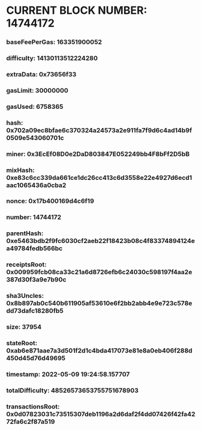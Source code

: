 # CURRENT BLOCK NUMBER: 14744172

### baseFeePerGas: 163351900052
### difficulty: 14130113512224280
### extraData: 0x73656f33
### gasLimit: 30000000
### gasUsed: 6758365
### hash: 0x702a09ec8bfae6c370324a24573a2e911fa7f9d6c4ad14b9f0509e543060701c
### miner: 0x3EcEf08D0e2DaD803847E052249bb4F8bFf2D5bB
### mixHash: 0xe83c6cc339da661ce1dc26cc413c6d3558e22e4927d6ecd1aac1065436a0cba2
### nonce: 0x17b400169d4c6f19
### number: 14744172
### parentHash: 0xe5463bdb2f9fc6030cf2aeb22f18423b08c4f83374894124ea49784fedb566bc
### receiptsRoot: 0x009959fcb08ca33c21a6d8726efb6c24030c598197f4aa2e387d30f3a9e7b90c
### sha3Uncles: 0x8b897ab0c540b611905af53610e6f2bb2abb4e9e723c578edd73dafc18280fb5
### size: 37954
### stateRoot: 0xab6e871aae7a3d501f2d1c4bda417073e81e8a0eb406f288d450d45d76d49695
### timestamp: 2022-05-09 19:24:58.157707
### totalDifficulty: 48526573653755751678903
### transactionsRoot: 0x0d07823031c73515307deb1196a2d6daf2f4dd07426f42fa4272fa6c2f87a519
